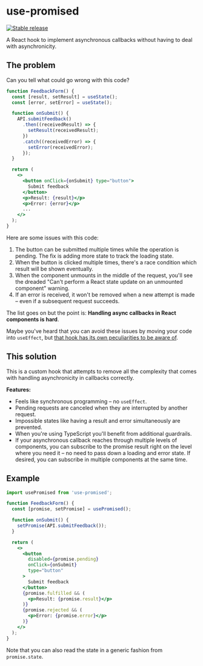 # use-promised

[![Stable release](https://img.shields.io/npm/v/use-promised.svg)](https://npm.im/use-promised)

A React hook to implement asynchronous callbacks without having to deal with asynchronicity.

## The problem

Can you tell what could go wrong with this code?

```jsx
function FeedbackForm() {
  const [result, setResult] = useState();
  const [error, setError] = useState();

  function onSubmit() {
    API.submitFeedback()
      .then((receivedResult) => {
        setResult(receivedResult);
      })
      .catch((receivedError) => {
        setError(receivedError);
      });
  }

  return (
    <>
      <button onClick={onSubmit} type="button">
        Submit feedback
      </button>
      <p>Result: {result}</p>
      <p>Error: {error}</p>
      ...
    </>
  );
}
```

Here are some issues with this code:

1. The button can be submitted multiple times while the operation is pending. The fix is adding more state to track the loading state.
2. When the button is clicked multiple times, there's a race condition which result will be shown eventually.
3. When the component unmounts in the middle of the request, you'll see the dreaded "Can't perform a React state update on an unmounted component" warning.
4. If an error is received, it won't be removed when a new attempt is made – even if a subsequent request succeeds.

The list goes on but the point is: **Handling async callbacks in React components is hard**.

Maybe you've heard that you can avoid these issues by moving your code into `useEffect`, but [that hook has its own peculiarities to be aware of](https://overreacted.io/a-complete-guide-to-useeffect/).

## This solution

This is a custom hook that attempts to remove all the complexity that comes with handling asynchronicity in callbacks correctly.

**Features:**

- Feels like synchronous programming – no `useEffect`.
- Pending requests are canceled when they are interrupted by another request.
- Impossible states like having a result and error simultaneously are prevented.
- When you're using TypeScript you'll benefit from additional guardrails.
- If your asynchronous callback reaches through multiple levels of components, you can subscribe to the promise result right on the level where you need it – no need to pass down a loading and error state. If desired, you can subscribe in multiple components at the same time.

## Example

```jsx
import usePromised from 'use-promised';

function FeedbackForm() {
  const [promise, setPromise] = usePromised();

  function onSubmit() {
    setPromise(API.submitFeedback());
  }

  return (
    <>
      <button
        disabled={promise.pending}
        onClick={onSubmit}
        type="button"
      >
        Submit feedback
      </button>
      {promise.fulfilled && (
        <p>Result: {promise.result}</p>
      )}
      {promise.rejected && (
        <p>Error: {promise.error}</p>
      )}
    </>
  );
}
```

Note that you can also read the state in a generic fashion from `promise.state`.
